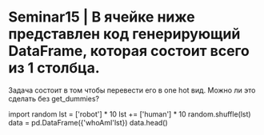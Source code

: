 # Seminar15 | В ячейке ниже представлен код генерирующий DataFrame, которая состоит всего из 1 столбца. 
Задача состоит в том чтобы перевести его в one hot вид. Можно ли это сделать без get_dummies?

import random
lst = ['robot'] * 10
lst += ['human'] * 10
random.shuffle(lst)
data = pd.DataFrame({'whoAmI'lst})
data.head()
